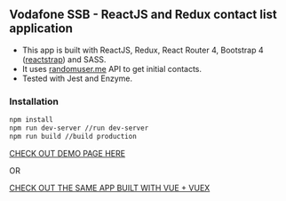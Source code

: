 ## Vodafone SSB - ReactJS and Redux contact list application
* This app is built with ReactJS, Redux, React Router 4, Bootstrap 4 ([reactstrap](http://reactstrap.github.io/)) and SASS.
* It uses [randomuser.me](https://randomuser.me/) API to get initial contacts.
* Tested with Jest and Enzyme.

### Installation
```bash
npm install
npm run dev-server //run dev-server
npm run build //build production
```

[CHECK OUT DEMO PAGE HERE](https://vodafone-homework.firebaseapp.com/)

OR

[CHECK OUT THE SAME APP BUILT WITH VUE + VUEX](https://github.com/jupath/vodafone-contact-list-vuejs)
